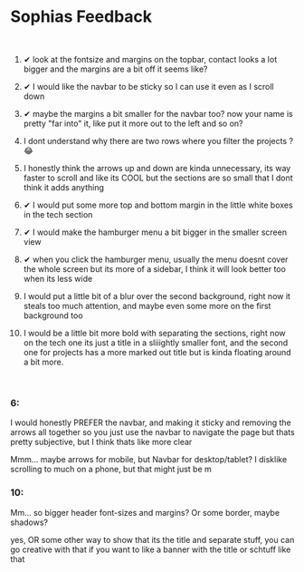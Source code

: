 # Sophias Feedback

<br>

  1.  ✔ look at the fontsize and margins on the topbar, contact looks a lot bigger and the margins are a bit off it seems like? 

  2.  ✔ I would like the navbar to be sticky so I can use it even as I scroll down 

  3.  ✔ maybe the margins a bit smaller for the navbar too? now your name is pretty "far into" it, like put it more out to the left and so on? 

  4.  I dont understand why there are two rows where you filter the projects ? :joy:

  5.  I honestly think the arrows up and down are kinda unnecessary, its way faster to scroll and like its COOL but the sections are so small that I dont think it adds anything

  6.  ✔ I would put some more top and bottom margin in the little white boxes in the tech section

  7.  ✔ I would make the hamburger menu a bit bigger in the smaller screen view

  8.  ✔ when you click the hamburger menu, usually the menu doesnt cover the whole screen but its more of a sidebar, I think it will look better too when its less wide

  9.  I would put a little bit of a blur over the second background, right now it steals too much attention, and maybe even some more on the first background too

  10.  I would be a little bit more bold with separating the sections, right now on the tech one its just a title in a sliiightly smaller font, and the second one for projects has a more marked out title but is kinda floating around a bit more.

<br>

### 6:

I would honestly PREFER the navbar, and making it sticky and removing the arrows all together so you just use the navbar to navigate the page but thats pretty subjective, but I think thats like more clear

Mmm... maybe arrows for mobile, but Navbar for desktop/tablet? I disklike scrolling to much on a phone, but that might just be m

### 10:

Mm... so bigger header font-sizes and margins? Or some border, maybe shadows?

yes, OR some other way to show that its the title and separate stuff, you can go creative with that if you want to like a banner with the title or schtuff like that